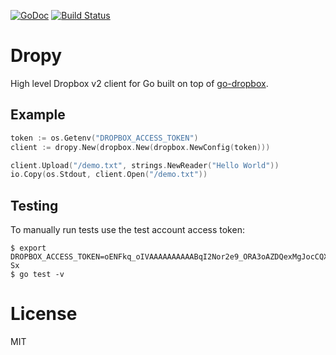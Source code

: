 
[![GoDoc](https://godoc.org/github.com/tj/go-dropy?status.svg)](https://godoc.org/github.com/tj/go-dropy) [![Build Status](https://semaphoreci.com/api/v1/projects/486c0583-68ae-465b-a25e-422dd8760f6e/617435/badge.svg)](https://semaphoreci.com/tj/go-dropy)


# Dropy

 High level Dropbox v2 client for Go built on top of [go-dropbox](https://github.com/tj/go-dropbox).

## Example

```go
token := os.Getenv("DROPBOX_ACCESS_TOKEN")
client := dropy.New(dropbox.New(dropbox.NewConfig(token)))

client.Upload("/demo.txt", strings.NewReader("Hello World"))
io.Copy(os.Stdout, client.Open("/demo.txt"))
```

## Testing

 To manually run tests use the test account access token:

```
$ export DROPBOX_ACCESS_TOKEN=oENFkq_oIVAAAAAAAAAABqI2Nor2e9_ORA3oAZDQexMgJocCQX4aOFXZuDc1t-Sx
$ go test -v
```

# License

 MIT
